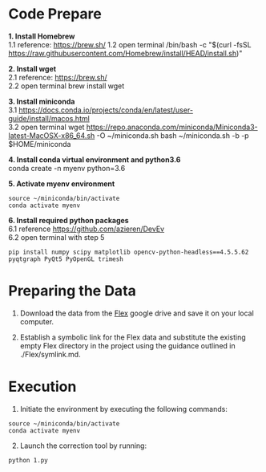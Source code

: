 # Code Prepare
__1. Install Homebrew__ \
1.1 reference: https://brew.sh/
1.2 open terminal
/bin/bash -c "$(curl -fsSL https://raw.githubusercontent.com/Homebrew/install/HEAD/install.sh)"

__2. Install wget__ \
2.1 reference: https://brew.sh/ \
2.2 open terminal
brew install wget

__3. Install miniconda__ \
3.1 https://docs.conda.io/projects/conda/en/latest/user-guide/install/macos.html \
3.2 open terminal
wget https://repo.anaconda.com/miniconda/Miniconda3-latest-MacOSX-x86_64.sh -O ~/miniconda.sh
bash ~/miniconda.sh -b -p $HOME/miniconda

__4. Install conda virtual environment and python3.6__ \
conda create -n myenv python=3.6

__5. Activate myenv environment__ 
```
source ~/miniconda/bin/activate 
conda activate myenv
```

__6. Install required python packages__ \
6.1 reference https://github.com/azieren/DevEv \
6.2 open terminal with step 5

```
pip install numpy scipy matplotlib opencv-python-headless==4.5.5.62 pyqtgraph PyQt5 PyOpenGL trimesh
```

# Preparing the Data
1. Download the data from the [Flex](https://drive.google.com/drive/folders/1_sBEdKRCD9kbCbINUTYAecuz_H-ttwFB) google drive and save it on your local computer.

2. Establish a symbolic link for the Flex data and substitute the existing empty Flex directory in the project using the guidance outlined in ./Flex/symlink.md.

# Execution
1. Initiate the environment by executing the following commands:
```
source ~/miniconda/bin/activate
conda activate myenv
```
2. Launch the correction tool by running:
```
python 1.py
```
